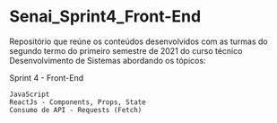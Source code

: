 # Senai_Sprint4_Front-End

Repositório que reúne os conteúdos desenvolvidos com as turmas do segundo termo do primeiro semestre de 2021 do curso técnico Desenvolvimento de Sistemas abordando os tópicos:

Sprint 4 - Front-End

    JavaScript
    ReactJs - Components, Props, State
    Consumo de API - Requests (Fetch)
